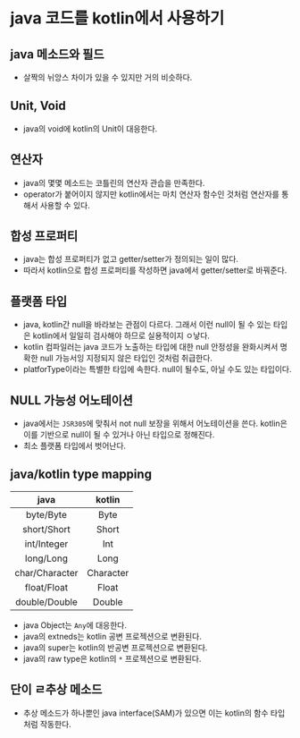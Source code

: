 # java 코드를 kotlin에서 사용하기

## java 메소드와 필드

- 살짝의 뉘앙스 차이가 있을 수 있지만 거의 비슷하다.

## Unit, Void

- java의 void에 kotlin의 Unit이 대응한다.

## 연산자

- java의 몇몇 메소드는 코틀린의 연산자 관습을 만족한다.
- operator가 붙어이지 않지만 kotlin에서는 마치 연산자 함수인 것처럼 연산자를 통해서 사용할 수 있다.

## 합성 프로퍼티

- java는 합성 프로퍼티가 없고 getter/setter가 정의되는 일이 많다.
- 따라서 kotlin으로 합성 프로퍼티를 작성하면 java에서 getter/setter로 바꿔준다.

## 플랫폼 타입

- java, kotlin간 null을 바라보는 관점이 다르다. 그래서 이런 null이 될 수 있는 타입은 kotlin에서 일일히 검사해야 하므로 실용적이지 ㅇ낳다.
- kotlin 컴파일러는 java 코드가 노출하는 타입에 대한 null 안정성을 완화시켜서 명확한 null 가능서잉 지정되지 않은 타입인 것처럼 취급한다.
- platforType이라는 특별한 타입에 속한다. null이 될수도, 아닐 수도 있는 타입이다.

## NULL 가능성 어노테이션

- java에서는 `JSR305`에 맞춰서 not null 보장을 위해서 어노테이션을 쓴다. kotlin은 이를 기반으로 null이 될 수 있거나 아닌 타입으로 정해진다.
- 최소 플랫폼 타입에서 벗어난다.

## java/kotlin type mapping

|      java      |  kotlin   
|:--------------:|:---------:|
|   byte/Byte    |   Byte    |
|  short/Short   |   Short   |
|  int/Integer   |    Int    |
|   long/Long    |   Long    |
| char/Character | Character |
|  float/Float   |   Float   |
| double/Double  |  Double   |

- java Object는 `Any`에 대응한다.
- java의 extneds는 kotlin 공변 프로젝션으로 변환된다.
- java의 super는 kotlin의 반공변 프로젝션으로 변환된다.
- java의 raw type은 kotlin의 `*` 프로젝션으로 변환된다.


## 단이 ㄹ추상 메소드
- 추상 메소드가 하나뿐인 java interface(SAM)가 있으면 이는 kotlin의 함수 타입처럼 작동한다.
